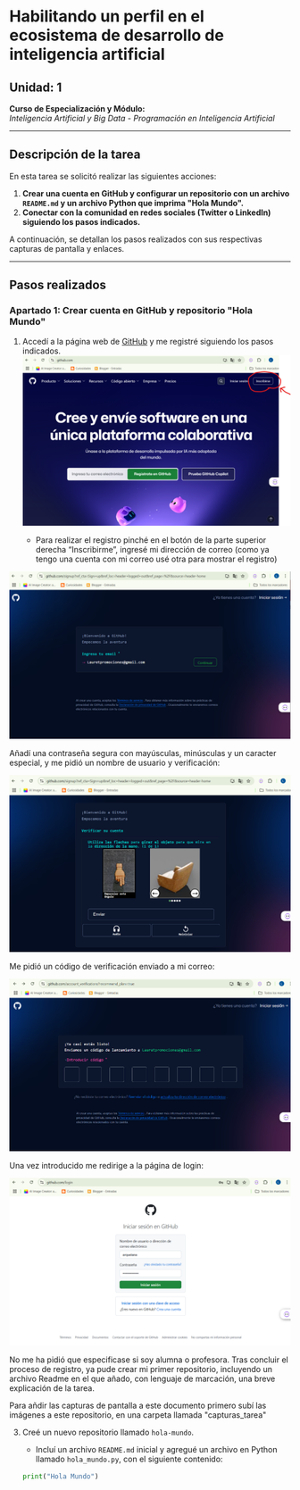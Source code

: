 # Habilitando un perfil en el ecosistema de desarrollo de inteligencia artificial

## Unidad: 1  
**Curso de Especialización y Módulo:**  
_Inteligencia Artificial y Big Data - Programación en Inteligencia Artificial_

---

## Descripción de la tarea

En esta tarea se solicitó realizar las siguientes acciones:  
1. **Crear una cuenta en GitHub y configurar un repositorio con un archivo `README.md` y un archivo Python que imprima "Hola Mundo".**  
2. **Conectar con la comunidad en redes sociales (Twitter o LinkedIn) siguiendo los pasos indicados.**  

A continuación, se detallan los pasos realizados con sus respectivas capturas de pantalla y enlaces.

---

## Pasos realizados

### Apartado 1: Crear cuenta en GitHub y repositorio "Hola Mundo"
1. Accedí a la página web de [GitHub](https://github.com/) y me registré siguiendo los pasos indicados.
   ![captura de inicio Github web](capturas_tarea/c1.png)
 
   - Para realizar el registro pinché en el botón de la parte superior derecha “Inscribirme”, ingresé mi dirección de correo (como ya tengo una cuenta con mi correo usé otra para mostrar el registro)

![captura de inicio Github web](capturas_tarea/c2.png)

Añadí una contraseña segura con mayúsculas, minúsculas y un caracter especial, y me pidió un nombre de usuario y verificación:

![captura de inicio Github web](capturas_tarea/c3.png)

Me pidió un código de verificación enviado a mi correo:

![captura de inicio Github web](capturas_tarea/c4.png)

Una vez introducido me redirige a la página de login:

![captura de inicio Github web](capturas_tarea/c5.png)

No me ha pidió que especificase si soy alumna o profesora. Tras concluir el proceso de registro, ya pude crear mi primer repositorio, incluyendo un archivo Readme en el que añado, con lenguaje de marcación, una breve explicación de la tarea.

Para añdir las capturas de pantalla a este documento primero subí las imágenes a este repositorio, en una carpeta llamada "capturas_tarea"

3. Creé un nuevo repositorio llamado `hola-mundo`.  
   - Incluí un archivo `README.md` inicial y agregué un archivo en Python llamado `hola_mundo.py`, con el siguiente contenido:  

   ```python
   print("Hola Mundo")

